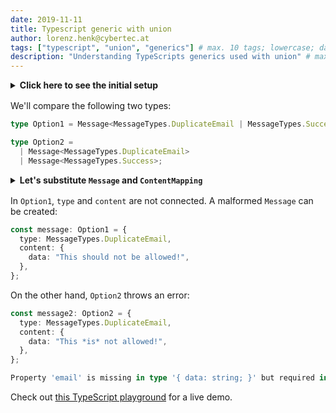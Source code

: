 ```yaml
---
date: 2019-11-11
title: Typescript generic with union
author: lorenz.henk@cybertec.at
tags: ["typescript", "union", "generics"] # max. 10 tags; lowercase; dash-separated
description: "Understanding TypeScripts generics used with union" # max. 300 chars.
---
```


<details style="margin-bottom: 16px">
<summary><span style="font-weight: bold">Click here to see the initial setup</span></summary>

```typescript
enum MessageTypes {
  Success,
  DuplicateEmail,
}

interface ContentMapping {
  [MessageTypes.Success]: {
    data: any;
  };
  [MessageTypes.DuplicateEmail]: {
    email: string;
  };
}

interface Message<Type extends MessageTypes> {
  type: Type;
  content: ContentMapping[Type];
}
```

</details>

We'll compare the following two types:

```typescript
type Option1 = Message<MessageTypes.DuplicateEmail | MessageTypes.Success>;

type Option2 =
  | Message<MessageTypes.DuplicateEmail>
  | Message<MessageTypes.Success>;
```

<details style="margin-bottom: 16px">
<summary><span style="font-weight: bold">Let's substitute <code>Message</code> and <code>ContentMapping</code></span></summary>

```typescript
type Option1 = {
  type: MessageTypes.DuplicateEmail | MessageTypes.Success;
  content:
    | {
        data: any;
      }
    | {
        email: string;
      };
};

type Option2 =
  | {
      type: MessageTypes.DuplicateEmail;
      content: {
        email: string;
      };
    }
  | {
      type: MessageTypes.Success;
      content: {
        data: any;
      };
    };
```

</details>

In `Option1`, `type` and `content` are not connected.
A malformed `Message` can be created:

```typescript
const message: Option1 = {
  type: MessageTypes.DuplicateEmail,
  content: {
    data: "This should not be allowed!",
  },
};
```

On the other hand, `Option2` throws an error:

```typescript
const message2: Option2 = {
  type: MessageTypes.DuplicateEmail,
  content: {
    data: "This *is* not allowed!",
  },
};

Property 'email' is missing in type '{ data: string; }' but required in type '{ email: string; }'.
```

Check out [this TypeScript playground](https://www.typescriptlang.org/play/index.html#code/KYOwrgtgBAssDO8CGBzYAVAngBwVA3gFBRQDKYAxhQvADTFQAiY2ANgJYVIAuwAohCTtWhAL6FC7ELwBOAMyTUoAYQD200NxhJs2KSgIMA2nESoMOBADpyVGgF0AXIZIkAJjyTOkITAG4GUQCSExpzLFx4K2Y2Th5+QWEnF1dgRNZneG4ZfWCocXFJDXlFYFgwtAAeCLLgAA9eEDd4crM0GvgAPhTuS2ca+hIKdUbuZzUNaW1dfSMa+zEJQl7cKAB5bG52dQBGKABeVuQq02OLSOiWDi5eASFWKAAfI-DLKNtqRE6A5ct1ze2IAATAcGM9TuZKhD2m9LrEbgl7p0wS8ThVztYPjRvhISIRhiAslAIOjnBstrsDj0+qiMVEYtd4ndhIMoATRs4iK4oB5uF4oAAidAAC3YLXgwtUYFYbigIFU3CgACMykhWKxVAB3YBuACEAtZonoQQkBKJJLawCBZIB6hBhy5UBWwGc0LpcMZt3SrPZmk5DHcnmcQtFLQAVGKw3KFVA1RrtXqDYFjX4gA) for a live demo.
